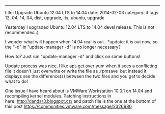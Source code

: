 ---
title: Upgrade Ubuntu 12.04 LTS to 14.04
date: 2014-02-03
category: it
tags: 12, 04, 14, 04, dist, upgrade, lts, ubuntu, upgrade

Yesterday I upgraded Ubuntu 12.04 LTS to 14.04 devel release. This is not recommended :)

I wonder what will happen when 14.04 real is out.. \*update: it is out now, so the "-d" in "update-manager -d" is no longer necessary?

How to? Just run "update-manager -d" and click on some buttons!

Update process was nice, I like apt-get over yum when it sees a conflicting file it doesn't just overwrite or write the file as .rpmsave  but instead it displays see the difference(s) between the two files and you get to decide what to do!

One issue I have heard about is VMWare Workstation 10.0.1 on 14.04 and recompiling kernel modules. Patching instructions in here: http://dandar3.blogspot.cz/ and patch file is the one at the bottom of this post https://communities.vmware.com/message/2326986
